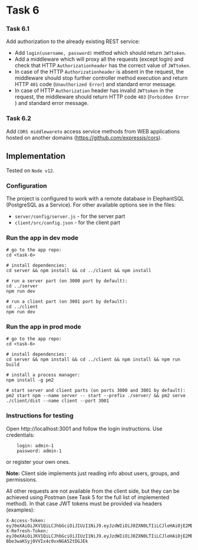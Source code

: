 # Task 6

### Task 6.1

Add authorization to the already existing REST service:
- Add `login(username, password)` method which should return `JWTtoken`.
- Add a middleware which will proxy all the requests (except login) and check that HTTP `Authorizationheader` 
  has the correct value of `JWTtoken`.
- In case of the HTTP `Authorizationheader` is absent in the request, the middleware should stop 
  further controller method execution and return HTTP `401` code (`Unauthorized Error`) and standard error message.
- In case of HTTP `Authorization` header has invalid `JWTtoken` in the request, the middleware should return 
  HTTP code `403` (`Forbidden Error` ) and standard error message.

### Task 6.2

Add `CORS middlewareto` access service methods from WEB applications hosted on another domains 
(https://github.com/expressjs/cors).

## Implementation

Tested on `Node v12`.

### Configuration

The project is configured to work with a remote database in ElephantSQL (PostgreSQL as a Service).
For other available options see in the files:
- `server/config/server.js` - for the server part
- `client/src/config.json` - for the client part

### Run the app in dev mode

```
# go to the app repo:
cd <task-6>

# install dependencies:
cd server && npm install && cd ../client && npm install

# run a server part (on 3000 port by default):
cd ../server
npm run dev

# run a client part (on 3001 port by default):
cd ../client
npm run dev
```

### Run the app in prod mode

```
# go to the app repo:
cd <task-6>

# install dependencies:
cd server && npm install && cd ../client && npm install && npm run build

# install a process manager:
npm install -g pm2

# start server and client parts (on ports 3000 and 3001 by default):
pm2 start npm --name server -- start --prefix ./server/ && pm2 serve ./client/dist --name client --port 3001
```

### Instructions for testing

Open http://localhost:3001 and follow the login instructions.
Use credentials:
```
    login: admin-1
    password: admin-1
```
or register your own ones.

**Note:** Client side implements just reading info about users, groups, and permissions. 

All other requests are not available from the client side, but they can be achieved using Postman (see Task 5 for 
the full list of implemented method). In that case JWT tokens must be provided via headers (examples):
```
X-Access-Token: eyJ0eXAiOiJKV1QiLCJhbGciOiJIUzI1NiJ9.eyJzdWIiOiJ0ZXN0LTIiLCJleHAiOjE2MDYyNTcxNDIyODF9.RznqF9_fKLlS6oQepyyMJm9OFqBGfzom8TL_hnbh42Y
X-Refresh-Token: eyJ0eXAiOiJKV1QiLCJhbGciOiJIUzI1NiJ9.eyJzdWIiOiJ0ZXN0LTIiLCJleHAiOjE2MDYyNTk5NDQzMjV9.KGYV_ZZpvUG-Bbe3waKSyj0VVIx4c0vxNGA5ZtDGJEk
```
